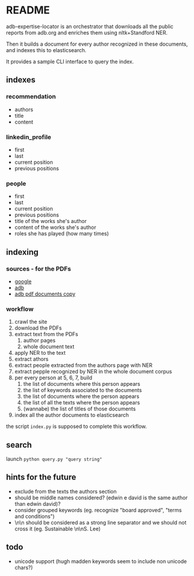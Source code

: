 # README

adb-expertise-locator is an orchestrator that downloads all the public reports from adb.org and enriches them using nltk+Standford NER.

Then it builds a document for every author recognized in these documents, and indexes this to elasticsearch.

It provides a sample CLI interface to query the index.

## indexes

### recommendation

- authors
- title
- content

### linkedin_profile

- first
- last
- current position
- previous positions

### people

- first
- last
- current position
- previous positions
- title of the works she's author
- content of the works she's author
- roles she has played (how many times)

## indexing

### sources - for the PDFs

- [google](https://github.com/MarioVilas/googlesearch)
- [adb](https://www.adb.org/projects/documents)
- [adb pdf documents copy](https://drive.google.com/drive/folders/1IL4YCK8-JqIf63KN4Wk7qb5nPCkDcyGD?usp=sharing)

### workflow

1. crawl the site
2. download the PDFs
3. extract text from the PDFs
   1. author pages
   2. whole document text
4. apply NER to the text
5. extract athors
6. extract people extracted from the authors page with NER
7. extract pepple recognized by NER in the whole document corpus
8. per every person at 5, 6, 7, build
   1. the list of documents where this person appears
   2. the list of keywords associated to the documents
   3. the list of documents where the person appears
   4. the list of all the texts where the person appears
   5. (wannabe) the list of titles of those documents
9. index all the author documents to elasticsearch

the script `index.py` is supposed to complete this workflow.

## search

launch `python query.py "query string"`

## hints for the future

- exclude from the texts the authors section
- should be middle names considered? (edwin e david is the same author than edwin david)?
- consider grouped keywords (eg. recognize "board approved", "terms and conditions")
- \n\n should be considered as a strong line separator and we should not cross it (eg. Sustainable \n\nS. Lee)

## todo

- unicode support (hugh madden keywords seem to include non unicode chars?)
